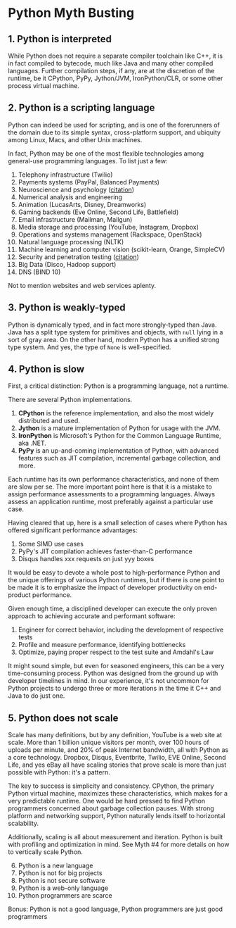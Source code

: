 # Python Myth Busting

## 1. Python is interpreted

While Python does not require a separate compiler toolchain like C++,
it is in fact compiled to bytecode, much like Java and many other
compiled languages. Further compilation steps, if any, are at the
discretion of the runtime, be it CPython, PyPy, Jython/JVM,
IronPython/CLR, or some other process virtual machine.

## 2. Python is a scripting language

Python can indeed be used for scripting, and is one of the forerunners
of the domain due to its simple syntax, cross-platform support, and
ubiquity among Linux, Macs, and other Unix machines.

In fact, Python may be one of the most flexible technologies among
general-use programming languages. To list just a few:

  1. Telephony infrastructure (Twilio)
  2. Payments systems (PayPal, Balanced Payments)
  3. Neuroscience and psychology ([citation][neuroscience])
  4. Numerical analysis and engineering
  5. Animation (LucasArts, Disney, Dreamworks)
  6. Gaming backends (Eve Online, Second Life, Battlefield)
  7. Email infrastructure (Mailman, Mailgun)
  8. Media storage and processing (YouTube, Instagram, Dropbox)
  9. Operations and systems management (Rackspace, OpenStack)
  10. Natural language processing (NLTK)
  11. Machine learning and computer vision (scikit-learn, Orange, SimpleCV)
  12. Security and penetration testing ([citation][pentest])
  13. Big Data (Disco, Hadoop support)
  14. DNS (BIND 10)

Not to mention websites and web services aplenty.

[neuroscience]: http://www.frontiersin.org/neuroinformatics/researchtopics/Python_in_neuroscience/8
[pentest]: http://dirk-loss.de/python-tools.htm

## 3. Python is weakly-typed

Python is dynamically typed, and in fact more strongly-typed than
Java. Java has a split type system for primitives and objects, with
``null`` lying in a sort of gray area. On the other hand, modern
Python has a unified strong type system. And yes, the type of ``None``
is well-specified.

## 4. Python is slow

First, a critical distinction: Python is a programming language, not a
runtime.

There are several Python implementations.

  1. **CPython** is the reference implementation, and also the most widely
     distributed and used.
  2. **Jython** is a mature implementation of Python for usage with the JVM.
  3. **IronPython** is Microsoft's Python for the Common Language Runtime, aka .NET.
  4. **PyPy** is an up-and-coming implementation of Python, with advanced
     features such as JIT compilation, incremental garbage collection,
     and more.

Each runtime has its own performance characteristics, and none of them
are slow per se. The more important point here is that it is a mistake
to assign performance assessments to a programming languages. Always
assess an application runtime, most preferably against a particular
use case.

Having cleared that up, here is a small selection of cases where
Python has offered significant performance advantages:

  1. Some SIMD use cases
  2. PyPy's JIT compilation achieves faster-than-C performance
  3. Disqus handles xxx requests on just yyy boxes

It would be easy to devote a whole post to high-performance Python and
the unique offerings of various Python runtimes, but if there is one
point to be made it is to emphasize the impact of developer
productivity on end-product performance.

Given enough time, a disciplined developer can execute the only proven
approach to achieving accurate and performant software:

  1. Engineer for correct behavior, including the development of respective tests
  2. Profile and measure performance, identifying bottlenecks
  3. Optimize, paying proper respect to the test suite and Amdahl's Law

It might sound simple, but even for seasoned engineers, this can be a
very time-consuming process. Python was designed from the ground up
with developer timelines in mind. In our experience, it's not uncommon
for Python projects to undergo three or more iterations in the time it
C++ and Java to do just one.

## 5. Python does not scale

Scale has many definitions, but by any definition, YouTube is a web
site at scale. More than 1 billion unique visitors per month, over 100
hours of uploads per minute, and 20% of peak Internet bandwidth, all
with Python as a core technology. Dropbox, Disqus, Eventbrite, Twilio,
EVE Online, Second Life, and yes eBay all have scaling stories that
prove scale is more than just possible with Python: it's a pattern.

The key to success is simplicity and consistency. CPython, the primary
Python virtual machine, maximizes these characteristics, which makes
for a very predictable runtime. One would be hard pressed to find
Python programmers concerned about garbage collection pauses. With
strong platform and networking support, Python naturally lends itself
to horizontal scalability.

Additionally, scaling is all about measurement and iteration. Python
is built with profiling and optimization in mind. See Myth #4 for more
details on how to vertically scale Python.

6. Python is a new language
7. Python is not for big projects
8. Python is not secure software
9. Python is a web-only language
10. Python programmers are scarce

Bonus: Python is not a good language, Python programmers are just good
programmers
